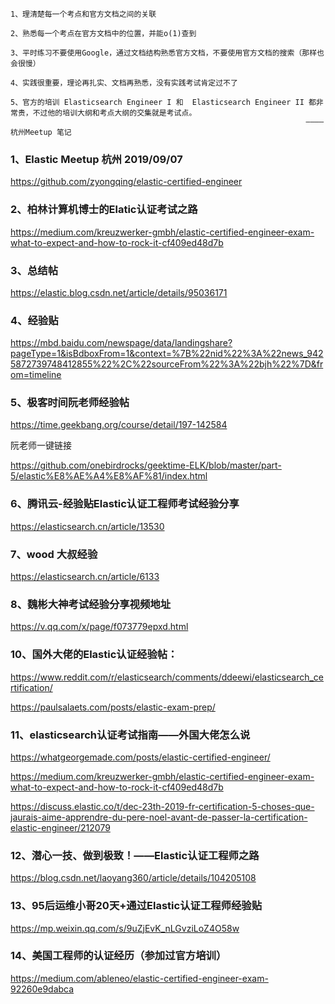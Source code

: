 ```
1、理清楚每一个考点和官方文档之间的关联

2、熟悉每一个考点在官方文档中的位置，并能o(1)查到

3、平时练习不要使用Google，通过文档结构熟悉官方文档，不要使用官方文档的搜索（那样也会很慢）

4、实践很重要，理论再扎实、文档再熟悉，没有实践考试肯定过不了

5、官方的培训 Elasticsearch Engineer I 和  Elasticsearch Engineer II 都非常贵，不过他的培训大纲和考点大纲的交集就是考试点。
                                                                  ————杭州Meetup 笔记
```


### 1、Elastic Meetup 杭州 2019/09/07
https://github.com/zyongqing/elastic-certified-engineer

### 2、柏林计算机博士的Elatic认证考试之路
https://medium.com/kreuzwerker-gmbh/elastic-certified-engineer-exam-what-to-expect-and-how-to-rock-it-cf409ed48d7b

### 3、总结帖
https://elastic.blog.csdn.net/article/details/95036171 

### 4、经验贴
https://mbd.baidu.com/newspage/data/landingshare?pageType=1&isBdboxFrom=1&context=%7B%22nid%22%3A%22news_9425872739748412855%22%2C%22sourceFrom%22%3A%22bjh%22%7D&from=timeline 

### 5、极客时间阮老师经验帖
https://time.geekbang.org/course/detail/197-142584 

阮老师一键链接

https://github.com/onebirdrocks/geektime-ELK/blob/master/part-5/elastic%E8%AE%A4%E8%AF%81/index.html 

### 6、腾讯云-经验贴Elastic认证工程师考试经验分享
https://elasticsearch.cn/article/13530

### 7、wood 大叔经验
https://elasticsearch.cn/article/6133

### 8、魏彬大神考试经验分享视频地址
https://v.qq.com/x/page/f073779epxd.html

### 10、国外大佬的Elastic认证经验帖：
https://www.reddit.com/r/elasticsearch/comments/ddeewi/elasticsearch_certification/

https://paulsalaets.com/posts/elastic-exam-prep/ 

### 11、elasticsearch认证考试指南——外国大佬怎么说

https://whatgeorgemade.com/posts/elastic-certified-engineer/

https://medium.com/kreuzwerker-gmbh/elastic-certified-engineer-exam-what-to-expect-and-how-to-rock-it-cf409ed48d7b

https://discuss.elastic.co/t/dec-23th-2019-fr-certification-5-choses-que-jaurais-aime-apprendre-du-pere-noel-avant-de-passer-la-certification-elastic-engineer/212079


### 12、潜心一技、做到极致！——Elastic认证工程师之路
https://blog.csdn.net/laoyang360/article/details/104205108

### 13、95后运维小哥20天+通过Elastic认证工程师经验贴
https://mp.weixin.qq.com/s/9uZjEvK_nLGvziLoZ4O58w

### 14、美国工程师的认证经历（参加过官方培训）
https://medium.com/ableneo/elastic-certified-engineer-exam-92260e9dabca
